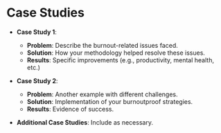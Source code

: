 # Case Studies

- **Case Study 1**: 
  - **Problem**: Describe the burnout-related issues faced.
  - **Solution**: How your methodology helped resolve these issues.
  - **Results**: Specific improvements (e.g., productivity, mental health, etc.)

- **Case Study 2**: 
  - **Problem**: Another example with different challenges.
  - **Solution**: Implementation of your burnoutproof strategies.
  - **Results**: Evidence of success.
  
- **Additional Case Studies**: Include as necessary.
